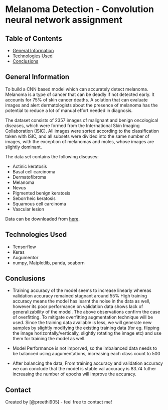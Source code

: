 # Melanoma Detection - Convolution neural network assignment

## Table of Contents
* [General Information](#general_Information)
* [Technologies Used](#technologies-used)
* [Conclusions](#conclusions)


## General Information

To build a CNN based model which can accurately detect melanoma. Melanoma is a type of cancer that can be deadly if not detected early. It accounts for 75% of skin cancer deaths. A solution that can evaluate images and alert dermatologists about the presence of melanoma has the potential to reduce a lot of manual effort needed in diagnosis.

The dataset consists of 2357 images of malignant and benign oncological diseases, which were formed from the International Skin Imaging Collaboration (ISIC). All images were sorted according to the classification taken with ISIC, and all subsets were divided into the same number of images, with the exception of melanomas and moles, whose images are slightly dominant.

The data set contains the following diseases:
- Actinic keratosis
- Basal cell carcinoma
- Dermatofibroma
- Melanoma
- Nevus
- Pigmented benign keratosis
- Seborrheic keratosis
- Squamous cell carcinoma
- Vascular lesion


Data can be downloaded from [here](https://drive.google.com/file/d/1xLfSQUGDl8ezNNbUkpuHOYvSpTyxVhCs/view).

## Technologies Used
- Tensorflow
- Keras
- Augumentor
- numpy, Matplotlib, panda, seaborn

## Conclusions
- Training accuracy of the model seems to increase linearly whereas validation accuracy remained stagnant around 55%
High training accuracy means the model has learnt the noise in the data as well, however its poor performance on validation data shows lack of generalizability of the model.
The above observations confirm the case of overfitting. To mitigate overfitting augmentation technique will be used. Since the training data available is less, we will generate new samples by slightly modifying the existing training data (for eg. flipping the image horizontally/vertically, slightly rotating the image etc) and use them for training the model as well.

- Model Performance is not imporved, so the imbalanced data needs to be balanced using augumentations, increasing each class count to 500

- After balancing the data, From training accuracy and validation accuracy we can conclude that the model is stable val accuracy is 83.74 futher increasing the number of epochs will improve the accuracy.



## Contact
Created by [@preethi905] - feel free to contact me!

